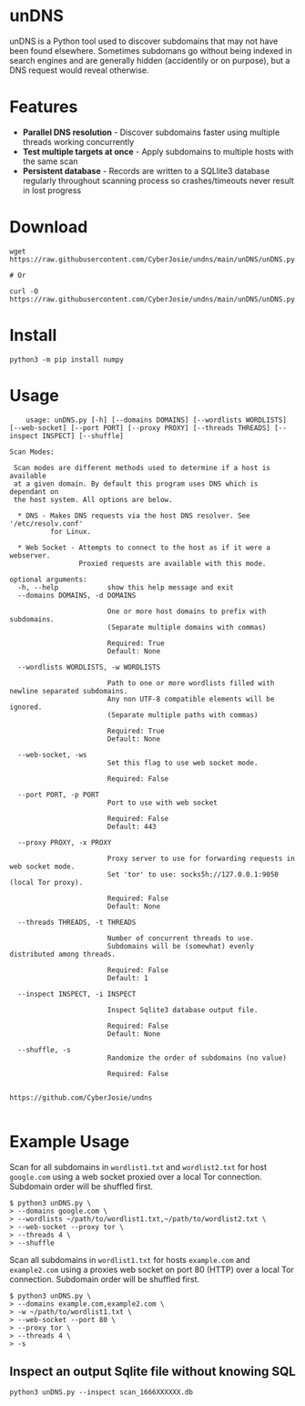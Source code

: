 # unDNS

unDNS is a Python tool used to discover subdomains that may not have been found elsewhere. Sometimes subdomans go without being indexed in search engines and are generally hidden (accidentily or on purpose), but a DNS request would reveal otherwise.

# Features
* **Parallel DNS resolution** - Discover subdomains faster using multiple threads working concurrently
* **Test multiple targets at once** - Apply subdomains to multiple hosts with the same scan
* **Persistent database** - Records are written to a SQLlite3 database regularly throughout scanning process so crashes/timeouts never result in lost progress

# Download
```
wget https://raw.githubusercontent.com/CyberJosie/undns/main/unDNS/unDNS.py

# Or

curl -O https://raw.githubusercontent.com/CyberJosie/undns/main/unDNS/unDNS.py
```

# Install
```
python3 -m pip install numpy
```

# Usage
```
    usage: unDNS.py [-h] [--domains DOMAINS] [--wordlists WORDLISTS] [--web-socket] [--port PORT] [--proxy PROXY] [--threads THREADS] [--inspect INSPECT] [--shuffle]

Scan Modes:

 Scan modes are different methods used to determine if a host is available
 at a given domain. By default this program uses DNS which is dependant on
 the host system. All options are below.

  * DNS - Makes DNS requests via the host DNS resolver. See '/etc/resolv.conf' 
          for Linux.

  * Web Socket - Attempts to connect to the host as if it were a webserver. 
                 Proxied requests are available with this mode.

optional arguments:
  -h, --help            show this help message and exit
  --domains DOMAINS, -d DOMAINS
                        
                        One or more host domains to prefix with subdomains.
                        (Separate multiple domains with commas)
                        
                        Required: True
                        Default: None
                        
  --wordlists WORDLISTS, -w WORDLISTS
                        
                        Path to one or more wordlists filled with newline separated subdomains. 
                        Any non UTF-8 compatible elements will be ignored.
                        (Separate multiple paths with commas)
                        
                        Required: True
                        Default: None
                        
  --web-socket, -ws     
                        Set this flag to use web socket mode.
                        
                        Required: False
                        
  --port PORT, -p PORT  
                        Port to use with web socket
                        
                        Required: False
                        Default: 443
                        
  --proxy PROXY, -x PROXY
                        
                        Proxy server to use for forwarding requests in web socket mode.
                        Set 'tor' to use: socks5h://127.0.0.1:9050 (local Tor proxy).
                        
                        Required: False
                        Default: None
                        
  --threads THREADS, -t THREADS
                        
                        Number of concurrent threads to use.
                        Subdomains will be (somewhat) evenly distributed among threads.
                        
                        Required: False
                        Default: 1
                        
  --inspect INSPECT, -i INSPECT
                        
                        Inspect Sqlite3 database output file.
                        
                        Required: False
                        Default: None
                        
  --shuffle, -s         
                        Randomize the order of subdomains (no value)
                        
                        Required: False
                        

https://github.com/CyberJosie/undns


```

# Example Usage

Scan for all subdomains in `wordlist1.txt` and `wordlist2.txt` for host `google.com` using a web socket proxied over a local Tor connection. Subdomain order will be shuffled first.
```
$ python3 unDNS.py \
> --domains google.com \
> --wordlists ~/path/to/wordlist1.txt,~/path/to/wordlist2.txt \
> --web-socket --proxy tor \
> --threads 4 \
> --shuffle
```

Scan all subdomains in `wordlist1.txt` for hosts `example.com` and `example2.com` using a proxies web socket on port 80 (HTTP) over a local Tor connection. Subdomain order will be shuffled first.
```
$ python3 unDNS.py \
> --domains example.com,example2.com \
> -w ~/path/to/wordlist1.txt \
> --web-socket --port 80 \
> --proxy tor \
> --threads 4 \
> -s
```

## Inspect an output Sqlite file without knowing SQL
```
python3 unDNS.py --inspect scan_1666XXXXXX.db
```
